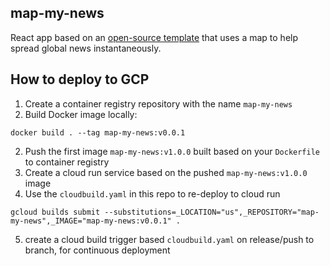 ## map-my-news
React app based on an [open-source template](https://www.creative-tim.com/product/blk-design-system-react?ref=blkdsr-index-page-download-section&_ga=2.75311890.1282743534.1668796676-1609137795.1661799698#) that uses a map to help spread global news instantaneously.

## How to deploy to GCP

1. Create a container registry repository with the name `map-my-news`
2. Build Docker image locally:
```
docker build . --tag map-my-news:v0.0.1 
```
2. Push the first image `map-my-news:v1.0.0` built based on your `Dockerfile` to container registry
3. Create a cloud run service based on the pushed `map-my-news:v1.0.0` image
4. Use the `cloudbuild.yaml` in this repo to re-deploy to cloud run
```
gcloud builds submit --substitutions=_LOCATION="us",_REPOSITORY="map-my-news",_IMAGE="map-my-news:v0.0.1" .
```
5. create a cloud build trigger based `cloudbuild.yaml` on release/push to branch, for continuous deployment